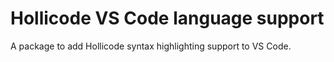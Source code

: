 # Hollicode VS Code language support

A package to add Hollicode syntax highlighting support to VS Code.
